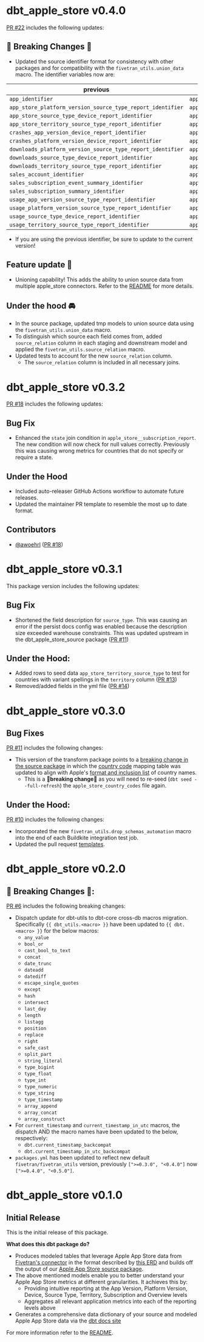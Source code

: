 # dbt_apple_store v0.4.0
[PR #22](https://github.com/fivetran/dbt_apple_store/pull/22) includes the following updates:

## 🚨 Breaking Changes 🚨
- Updated the source identifier format for consistency with other packages and for compatibility with the `fivetran_utils.union_data` macro. The identifier variables now are:

previous | current
--------|---------
`app_identifier` | `apple_store_app_identifier`
`app_store_platform_version_source_type_report_identifier` | `apple_store_app_store_platform_version_source_type_report_identifier`
`app_store_source_type_device_report_identifier` | `apple_store_app_store_source_type_device_report_identifier`
`app_store_territory_source_type_report_identifier` | `apple_store_app_store_territory_source_type_report_identifier`
`crashes_app_version_device_report_identifier` | `apple_store_crashes_app_version_device_report_identifier`
`crashes_platform_version_device_report_identifier` | `apple_store_crashes_platform_version_device_report_identifier`
`downloads_platform_version_source_type_report_identifier` | `apple_store_downloads_platform_version_source_type_report_identifier`
`downloads_source_type_device_report_identifier` | `apple_store_downloads_source_type_device_report_identifier`
`downloads_territory_source_type_report_identifier` | `apple_store_downloads_territory_source_type_report_identifier`
`sales_account_identifier` | `apple_store_sales_account_identifier`
`sales_subscription_event_summary_identifier` | `apple_store_sales_subscription_event_summary_identifier`
`sales_subscription_summary_identifier` | `apple_store_sales_subscription_summary_identifier`
`usage_app_version_source_type_report_identifier` | `apple_store_usage_app_version_source_type_report_identifier`
`usage_platform_version_source_type_report_identifier` | `apple_store_usage_platform_version_source_type_report_identifier`
`usage_source_type_device_report_identifier` | `apple_store_usage_source_type_device_report_identifier`
`usage_territory_source_type_report_identifier` | `apple_store_usage_territory_source_type_report_identifier`

- If you are using the previous identifier, be sure to update to the current version!

## Feature update 🎉
- Unioning capability! This adds the ability to union source data from multiple apple_store connectors. Refer to the [README](https://github.com/fivetran/dbt_apple_store/blob/main/README.md#union-multiple-connectors) for more details.

## Under the hood 🚘
- In the source package, updated tmp models to union source data using the `fivetran_utils.union_data` macro. 
- To distinguish which source each field comes from, added `source_relation` column in each staging and downstream model and applied the `fivetran_utils.source_relation` macro.
- Updated tests to account for the new `source_relation` column.
    - The `source_relation` column is included in all necessary joins. 

# dbt_apple_store v0.3.2

[PR #18](https://github.com/fivetran/dbt_apple_store/pull/18) includes the following updates:
## Bug Fix
- Enhanced the `state` join condition in `apple_store__subscription_report`. The new condition will now check for null values correctly. Previously this was causing wrong metrics for countries that do not specify or require a state.

## Under the Hood
- Included auto-releaser GitHub Actions workflow to automate future releases.
- Updated the maintainer PR template to resemble the most up to date format.

## Contributors
- [@awoehrl](https://github.com/awoehrl) ([PR #18](https://github.com/fivetran/dbt_apple_store/pull/18))

# dbt_apple_store v0.3.1

This package version includes the following updates:
## Bug Fix
- Shortened the field description for `source_type`. This was causing an error if the persist docs config was enabled because the description size exceeded warehouse constraints. This was updated upstream in the dbt_apple_store_source package ([PR #11](https://github.com/fivetran/dbt_apple_store_source/pull/11))

## Under the Hood:
- Added rows to seed data `app_store_territory_source_type` to test for countries with variant spellings in the  `territory` column ([PR #13](https://github.com/fivetran/dbt_apple_store/pull/13))
- Removed/added fields in the yml file ([PR #14](https://github.com/fivetran/dbt_apple_store/pull/14))

# dbt_apple_store v0.3.0

## Bug Fixes
[PR #11](https://github.com/fivetran/dbt_apple_store/pull/11) includes the following changes:
- This version of the transform package points to a [breaking change in the source package](https://github.com/fivetran/dbt_apple_store_source/blob/main/CHANGELOG.md) in which the [country code](https://github.com/fivetran/dbt_apple_store_source/blob/main/seeds/apple_store_country_codes.csv) mapping table was updated to align with Apple's [format and inclusion list](https://developer.apple.com/help/app-store-connect/reference/app-store-localizations/) of country names.
  - This is a 🚨**breaking change**🚨 as you will need to re-seed (`dbt seed --full-refresh`) the `apple_store_country_codes` file again.

## Under the Hood:
[PR #10](https://github.com/fivetran/dbt_apple_store/pull/10) includes the following changes:
- Incorporated the new `fivetran_utils.drop_schemas_automation` macro into the end of each Buildkite integration test job.
- Updated the pull request [templates](/.github).

# dbt_apple_store v0.2.0

## 🚨 Breaking Changes 🚨:
[PR #6](https://github.com/fivetran/dbt_apple_store/pull/6) includes the following breaking changes:
- Dispatch update for dbt-utils to dbt-core cross-db macros migration. Specifically `{{ dbt_utils.<macro> }}` have been updated to `{{ dbt.<macro> }}` for the below macros:
    - `any_value`
    - `bool_or`
    - `cast_bool_to_text`
    - `concat`
    - `date_trunc`
    - `dateadd`
    - `datediff`
    - `escape_single_quotes`
    - `except`
    - `hash`
    - `intersect`
    - `last_day`
    - `length`
    - `listagg`
    - `position`
    - `replace`
    - `right`
    - `safe_cast`
    - `split_part`
    - `string_literal`
    - `type_bigint`
    - `type_float`
    - `type_int`
    - `type_numeric`
    - `type_string`
    - `type_timestamp`
    - `array_append`
    - `array_concat`
    - `array_construct`
- For `current_timestamp` and `current_timestamp_in_utc` macros, the dispatch AND the macro names have been updated to the below, respectively:
    - `dbt.current_timestamp_backcompat`
    - `dbt.current_timestamp_in_utc_backcompat`
- `packages.yml` has been updated to reflect new default `fivetran/fivetran_utils` version, previously `[">=0.3.0", "<0.4.0"]` now `[">=0.4.0", "<0.5.0"]`.

# dbt_apple_store v0.1.0

## Initial Release
This is the initial release of this package. 

__What does this dbt package do?__
- Produces modeled tables that leverage Apple App Store data from [Fivetran's connector](https://fivetran.com/docs/applications/apple-app-store) in the format described by [this ERD](https://docs.google.com/presentation/d/1zeV9F1yakOQbgx-L0xQ7h8I3KRuJL_tKc7srX_ctaYw/edit?usp=sharing) and builds off the output of our [Apple App Store source package](https://github.com/fivetran/dbt_apple_store_source).
- The above mentioned models enable you to better understand your Apple App Store metrics at different granularities. It achieves this by:
  - Providing intuitive reporting at the App Version, Platform Version, Device, Source Type, Territory, Subscription and Overview levels
  - Aggregates all relevant application metrics into each of the reporting levels above
- Generates a comprehensive data dictionary of your source and modeled Apple App Store data via the [dbt docs site](https://fivetran.github.io/dbt_apple_store/)

For more information refer to the [README](/README.md).
